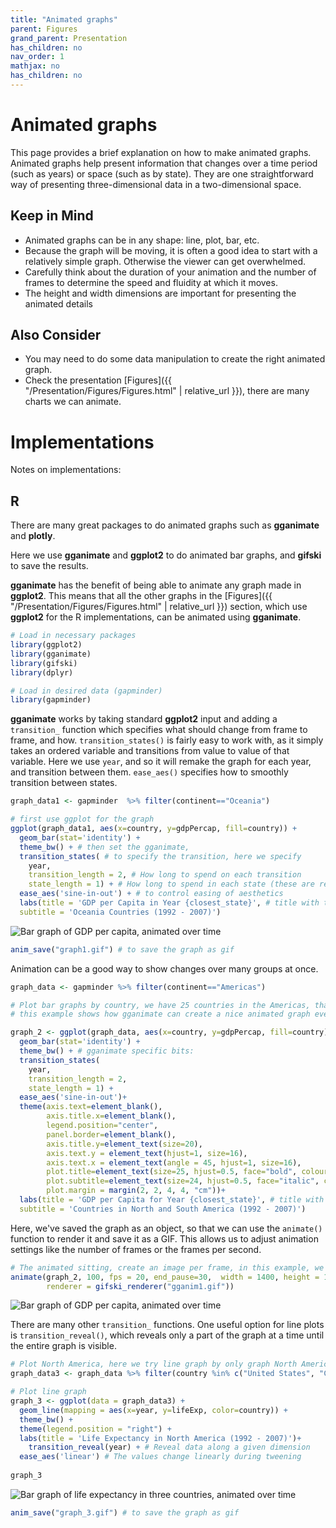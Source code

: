 ```yaml
---
title: "Animated graphs"
parent: Figures
grand_parent: Presentation
has_children: no
nav_order: 1
mathjax: no
has_children: no
---
```


# Animated graphs

This page provides a brief explanation on how to make animated graphs. Animated graphs help present information that changes over a time period (such as years) or space (such as by state). They are one straightforward way of presenting three-dimensional data in a two-dimensional space.

## Keep in Mind

- Animated graphs can be in any shape: line, plot, bar, etc.
- Because the graph will be moving, it is often a good idea to start with a relatively simple graph. Otherwise the viewer can get overwhelmed.
- Carefully think about the duration of your animation and the number of frames to determine the speed and fluidity at which it moves.
- The height and width dimensions are important for presenting the animated details


## Also Consider

- You may need to do some data manipulation to create the right animated graph.
- Check the presentation [Figures]({{ "/Presentation/Figures/Figures.html" | relative_url }}), there are many charts we can animate. 


# Implementations

Notes on implementations: 

## R

There are many great packages to do animated graphs such as **gganimate** and **plotly**.

Here we use **gganimate** and **ggplot2** to do animated bar graphs, and **gifski** to save the results.

**gganimate** has the benefit of being able to animate any graph made in **ggplot2**. This means that all the other graphs in the [Figures]({{ "/Presentation/Figures/Figures.html" | relative_url }}) section, which use **ggplot2** for the R implementations, can be animated using **gganimate**.

```r
# Load in necessary packages
library(ggplot2)
library(gganimate)
library(gifski)
library(dplyr)

# Load in desired data (gapminder)
library(gapminder)
```

**gganimate** works by taking standard **ggplot2** input and adding a `transition_` function which specifies what should change from frame to frame, and how. `transition_states()` is fairly easy to work with, as it simply takes an ordered variable and transitions from value to value of that variable. Here we use `year`, and so it will remake the graph for each year, and transition between them. `ease_aes()` specifies how to smoothly transition between states.

```r
graph_data1 <- gapminder  %>% filter(continent=="Oceania")

# first use ggplot for the graph 
ggplot(graph_data1, aes(x=country, y=gdpPercap, fill=country)) + 
  geom_bar(stat='identity') +
  theme_bw() + # then set the gganimate,
  transition_states( # to specify the transition, here we specify 
    year,
    transition_length = 2, # How long to spend on each transition
    state_length = 1) + # How long to spend in each state (these are relative values, not numbers of frames)
  ease_aes('sine-in-out') + # to control easing of aesthetics 
  labs(title = 'GDP per Capita in Year {closest_state}', # title with the timestamp period
  subtitle = 'Oceania Countries (1992 - 2007)') 
```

![Bar graph of GDP per capita, animated over time](Images/Animated_Graphs/r_gdp_over_time.png)

```r
anim_save("graph1.gif") # to save the graph as gif
```

Animation can be a good way to show changes over many groups at once.

```r
graph_data <- gapminder %>% filter(continent=="Americas")

# Plot bar graphs by country, we have 25 countries in the Americas, that hard to interpretation using one graph.
# this example shows how gganimate can create a nice animated graph even with that high number of countries 

graph_2 <- ggplot(graph_data, aes(x=country, y=gdpPercap, fill=country)) + 
  geom_bar(stat='identity') +
  theme_bw() + # gganimate specific bits:
  transition_states(
    year,
    transition_length = 2,
    state_length = 1) +
  ease_aes('sine-in-out')+ 
  theme(axis.text=element_blank(),
        axis.title.x=element_blank(),
        legend.position="center",
        panel.border=element_blank(),
        axis.title.y=element_text(size=20),
        axis.text.y = element_text(hjust=1, size=16),
        axis.text.x = element_text(angle = 45, hjust=1, size=16),
        plot.title=element_text(size=25, hjust=0.5, face="bold", colour="black", vjust=1),
        plot.subtitle=element_text(size=24, hjust=0.5, face="italic", color="grey"),
        plot.margin = margin(2, 2, 4, 4, "cm"))+ 
  labs(title = 'GDP per Capita for Year {closest_state}', # title with the timestamp period
  subtitle = 'Countries in North and South America (1992 - 2007)') 
```

Here, we've saved the graph as an object, so that we can use the `animate()` function to render it and save it as a GIF. This allows us to adjust animation settings like the number of frames or the frames per second.

```r
# The animated sitting, create an image per frame, in this example, we used year so it creates an image for each year
animate(graph_2, 100, fps = 20, end_pause=30,  width = 1400, height = 1000, 
        renderer = gifski_renderer("gganim1.gif"))
```

![Bar graph of GDP per capita, animated over time](Images/Animated_Graphs/r_gdp_over_time_americas.png)

There are many other `transition_` functions. One useful option for line plots is `transition_reveal()`, which reveals only a part of the graph at a time until the entire graph is visible.

```r
# Plot North America, here we try line graph by only graph North America countries 
graph_data3 <- graph_data %>% filter(country %in% c("United States", "Canada", "Mexico"))

# Plot line graph
graph_3 <- ggplot(data = graph_data3) +
  geom_line(mapping = aes(x=year, y=lifeExp, color=country)) +
  theme_bw() +
  theme(legend.position = "right") +
  labs(title = 'Life Expectancy in North America (1992 - 2007)')+
    transition_reveal(year) + # Reveal data along a given dimension 
  ease_aes('linear') # The values change linearly during tweening
  
graph_3
```

![Bar graph of life expectancy in three countries, animated over time](Images/Animated_Graphs/r_lifeexp_reveal.png)

```r
anim_save("graph_3.gif") # to save the graph as gif
```

